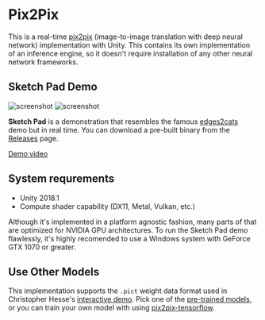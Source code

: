 Pix2Pix
=======

This is a real-time [pix2pix] (image-to-image translation with deep neural
network) implementation with Unity. This contains its own implementation of an
inference engine, so it doesn't require installation of any other neural
network frameworks.

[pix2pix]: https://github.com/phillipi/pix2pix

Sketch Pad Demo
---------------

![screenshot](https://i.imgur.com/aXYYjes.gif)
![screenshot](https://i.imgur.com/Tb0nYqU.gif)

**Sketch Pad** is a demonstration that resembles the famous [edges2cats] demo
but in real time. You can download a pre-built binary from the [Releases] page.

[Demo video](https://vimeo.com/287778343)

[edges2cats]: https://affinelayer.com/pixsrv/
[Releases]: https://github.com/keijiro/Pix2Pix/releases

System requrements
------------------

- Unity 2018.1
- Compute shader capability (DX11, Metal, Vulkan, etc.)

Although it's implemented in a platform agnostic fashion, many parts of that
are optimized for NVIDIA GPU architectures. To run the Sketch Pad demo
flawlessly, it's highly recomended to use a Windows system with GeForce GTX
1070 or greater.

Use Other Models
----------------

This implementation supports the `.pict` weight data format used in Christopher
Hesse's [interactive demo]. Pick one of the [pre-trained models], or you can
train your own model with using [pix2pix-tensorflow].

[interactive demo]: https://affinelayer.com/pixsrv/
[pre-trained models]: https://github.com/affinelayer/pix2pix-tensorflow-models
[pix2pix-tensorflow]: https://github.com/affinelayer/pix2pix-tensorflow
